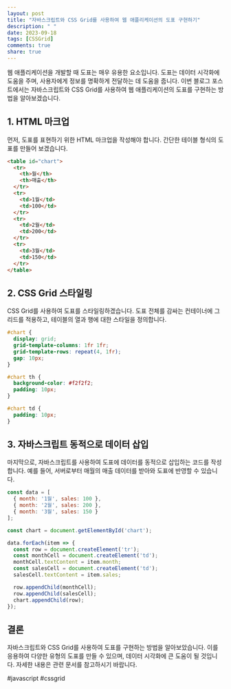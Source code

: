 ```yaml
---
layout: post
title: "자바스크립트와 CSS Grid를 사용하여 웹 애플리케이션의 도표 구현하기"
description: " "
date: 2023-09-18
tags: [CSSGrid]
comments: true
share: true
---
```


웹 애플리케이션을 개발할 때 도표는 매우 유용한 요소입니다. 도표는 데이터 시각화에 도움을 주며, 사용자에게 정보를 명확하게 전달하는 데 도움을 줍니다. 이번 블로그 포스트에서는 자바스크립트와 CSS Grid를 사용하여 웹 애플리케이션의 도표를 구현하는 방법을 알아보겠습니다.

## 1. HTML 마크업

먼저, 도표를 표현하기 위한 HTML 마크업을 작성해야 합니다. 간단한 테이블 형식의 도표를 만들어 보겠습니다.

```html
<table id="chart">
  <tr>
    <th>월</th>
    <th>매출</th>
  </tr>
  <tr>
    <td>1월</td>
    <td>100</td>
  </tr>
  <tr>
    <td>2월</td>
    <td>200</td>
  </tr>
  <tr>
    <td>3월</td>
    <td>150</td>
  </tr>
</table>
```

## 2. CSS Grid 스타일링

CSS Grid를 사용하여 도표를 스타일링하겠습니다. 도표 전체를 감싸는 컨테이너에 그리드를 적용하고, 테이블의 열과 행에 대한 스타일을 정의합니다.

```css
#chart {
  display: grid;
  grid-template-columns: 1fr 1fr;
  grid-template-rows: repeat(4, 1fr);
  gap: 10px;
}

#chart th {
  background-color: #f2f2f2;
  padding: 10px;
}

#chart td {
  padding: 10px;
}
```

## 3. 자바스크립트 동적으로 데이터 삽입

마지막으로, 자바스크립트를 사용하여 도표에 데이터를 동적으로 삽입하는 코드를 작성합니다. 예를 들어, 서버로부터 매월의 매출 데이터를 받아와 도표에 반영할 수 있습니다.

```javascript
const data = [
  { month: '1월', sales: 100 },
  { month: '2월', sales: 200 },
  { month: '3월', sales: 150 }
];

const chart = document.getElementById('chart');

data.forEach(item => {
  const row = document.createElement('tr');
  const monthCell = document.createElement('td');
  monthCell.textContent = item.month;
  const salesCell = document.createElement('td');
  salesCell.textContent = item.sales;

  row.appendChild(monthCell);
  row.appendChild(salesCell);
  chart.appendChild(row);
});
```

## 결론

자바스크립트와 CSS Grid를 사용하여 도표를 구현하는 방법을 알아보았습니다. 이를 응용하여 다양한 유형의 도표를 만들 수 있으며, 데이터 시각화에 큰 도움이 될 것입니다. 자세한 내용은 관련 문서를 참고하시기 바랍니다.

#javascript #cssgrid